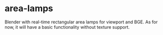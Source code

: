 # area-lamps
Blender with real-time rectangular area lamps for viewport and BGE.
As for now, it will have a basic functionality without texture support.


